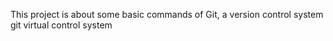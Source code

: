 This project is about some basic commands of Git, a version control system git virtual control system

